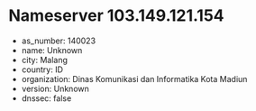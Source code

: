# Nameserver 103.149.121.154

* as_number: 140023
* name: Unknown
* city: Malang
* country: ID
* organization: Dinas Komunikasi dan Informatika Kota Madiun
* version: Unknown
* dnssec: false
